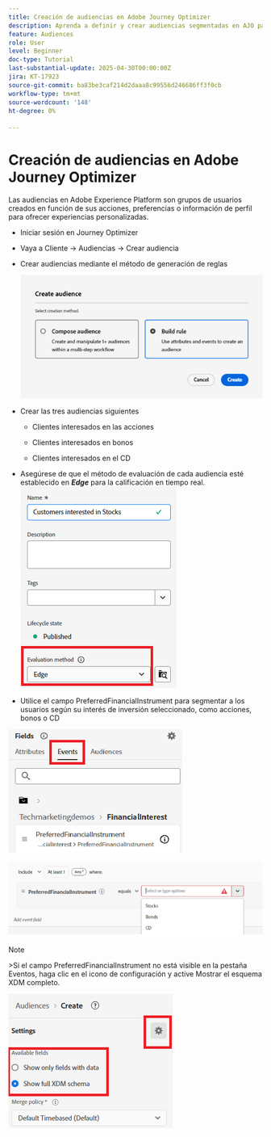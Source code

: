```yaml
---
title: Creación de audiencias en Adobe Journey Optimizer
description: Aprenda a definir y crear audiencias segmentadas en AJO para potenciar los recorridos personalizados del cliente y la toma de decisiones en tiempo real
feature: Audiences
role: User
level: Beginner
doc-type: Tutorial
last-substantial-update: 2025-04-30T00:00:00Z
jira: KT-17923
source-git-commit: ba83be3caf214d2daaa8c99556d246686ff3f0cb
workflow-type: tm+mt
source-wordcount: '148'
ht-degree: 0%

---
```


# Creación de audiencias en Adobe Journey Optimizer


Las audiencias en Adobe Experience Platform son grupos de usuarios creados en función de sus acciones, preferencias o información de perfil para ofrecer experiencias personalizadas.

* Iniciar sesión en Journey Optimizer
* Vaya a Cliente -> Audiencias -> Crear audiencia
* Crear audiencias mediante el método de generación de reglas

  ![audiencia](assets/rule-based-audience.png)

* Crear las tres audiencias siguientes

   * Clientes interesados en las acciones

   * Clientes interesados en bonos

   * Clientes interesados en el CD


* Asegúrese de que el método de evaluación de cada audiencia esté establecido en _&#x200B;**Edge**&#x200B;_ para la calificación en tiempo real.
  ![audiencia de Edge](assets/audience-edge.png)

* Utilice el campo PreferredFinancialInstrument para segmentar a los usuarios según su interés de inversión seleccionado, como acciones, bonos o CD

![evento](assets/event-attribute.png)

![PreferredFinancialInstrument](assets/stock-customers.png)




>[!NOTE]
>
>&#x200B;>Si el campo PreferredFinancialInstrument no está visible en la pestaña Eventos, haga clic en el icono de configuración y active Mostrar el esquema XDM completo.



![toggle-full-xdm-schema](assets/show-custom-fields.png)


